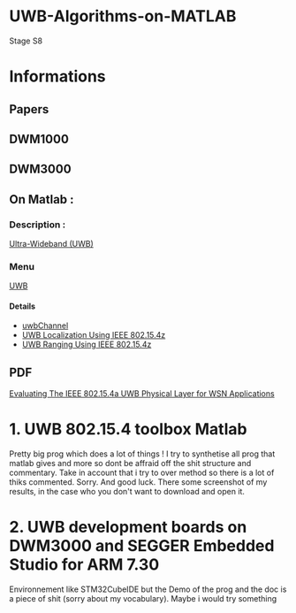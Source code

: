 # UWB-Algorithms-on-MATLAB
Stage S8
# Informations
## Papers
## DWM1000
## DWM3000
## On Matlab :

### Description :
[Ultra-Wideband (UWB)](https://fr.mathworks.com/discovery/ultra-wideband.html)
### Menu
[UWB](https://fr.mathworks.com/help/comm/uwb.html?s_tid=CRUX_lftnav)
#### Details
- [uwbChannel](https://fr.mathworks.com/help/comm/ref/uwbchannel-system-object.html)
- [UWB Localization Using IEEE 802.15.4z](https://fr.mathworks.com/help/comm/ug/uwb-localization-using-ieee-802.15.4z.html)
- [UWB Ranging Using IEEE 802.15.4z](https://fr.mathworks.com/help/comm/ug/uwb-ranging-using-ieee-802.15.4z.html)

## PDF
[Evaluating The IEEE 802.15.4a UWB Physical Layer for WSN Applications](doc/WSN_Appli.pdf)

# 1. UWB 802.15.4 toolbox Matlab
Pretty big prog which does a lot of things !
I try to synthetise all prog that matlab gives and more so dont be affraid off the shit structure and commentary. Take in account that i try to over method so there is a lot of thiks commented. Sorry. And good luck. There some screenshot of my results, in the case who you don't want to download and open it.

# 2. UWB development boards on DWM3000 and SEGGER Embedded Studio for ARM 7.30
Environnement like STM32CubeIDE but the Demo of the prog and the doc is a piece of shit (sorry about my vocabulary).
Maybe i would try something

